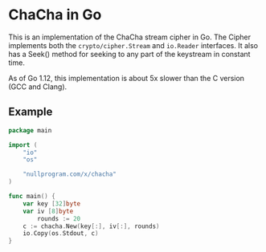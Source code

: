 # ChaCha in Go

This is an implementation of the ChaCha stream cipher in Go. The Cipher
implements both the `crypto/cipher.Stream` and `io.Reader` interfaces.
It also has a Seek() method for seeking to any part of the keystream in
constant time.

As of Go 1.12, this implementation is about 5x slower than the C version
(GCC and Clang).

## Example

```go
package main

import (
	"io"
	"os"

	"nullprogram.com/x/chacha"
)

func main() {
	var key [32]byte
	var iv [8]byte
        rounds := 20
	c := chacha.New(key[:], iv[:], rounds)
	io.Copy(os.Stdout, c)
}
```
